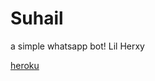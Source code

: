 # Suhail
a simple whatsapp bot!
Lil Herxy 


[heroku](https://dashboard.heroku.com/new?button-url=https%3A%2F%2Fgithub.com%2FSuhailTechInfo%2F&template=https%3A%2F%2Fgithub.com/ahsanbasharat4385/Suhail-Md&version=1.3.1&auther=Suhail%20Tech%20Info#)

